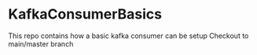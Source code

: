 # KafkaConsumerBasics
This repo contains how a basic kafka consumer can be setup
Checkout to main/master branch
